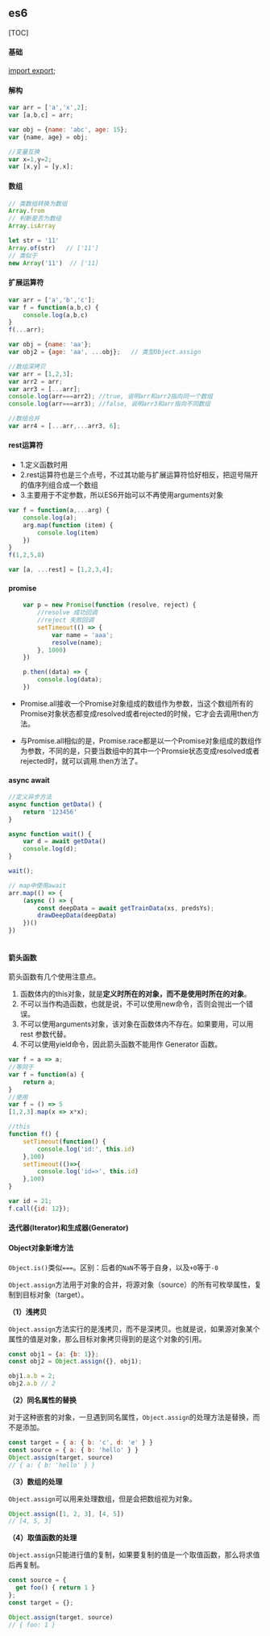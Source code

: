 ## es6 

[TOC]

#### 基础

[import export](http://es6.ruanyifeng.com/#docs/module);

#### 解构
```js
var arr = ['a','x',2];
var [a,b,c] = arr;

var obj = {name: 'abc', age: 15};
var {name, age} = obj;

//变量互换
var x=1,y=2;
var [x,y] = [y,x];

```

#### 数组

```js
// 类数组转换为数组
Array.from
// 判断是否为数组
Array.isArray

let str = '11'
Array.of(str)   // ['11']
// 类似于
new Array('11')  // ['11]
```



#### 扩展运算符

```js
var arr = ['a','b','c'];
var f = function(a,b,c) {
    console.log(a,b,c)
}
f(...arr);

var obj = {name: 'aa'};
var obj2 = {age: 'aa', ...obj};   // 类型Object.assign

//数组深拷贝
var arr = [1,2,3];
var arr2 = arr;
var arr3 = [...arr];
console.log(arr===arr2); //true, 说明arr和arr2指向同一个数组
console.log(arr===arr3); //false, 说明arr3和arr指向不同数组

//数组合并
var arr4 = [...arr,...arr3, 6];
```

#### rest运算符
* 1.定义函数时用
* 2.rest运算符也是三个点号，不过其功能与扩展运算符恰好相反，把逗号隔开的值序列组合成一个数组
* 3.主要用于不定参数，所以ES6开始可以不再使用arguments对象

```js
var f = function(a,...arg) {
    console.log(a);
    arg.map(function (item) { 
        console.log(item)    
    })  
}
f(1,2,5,8)

var [a, ...rest] = [1,2,3,4];
```


#### promise
```js
    var p = new Promise(function (resolve, reject) {
        //resolve 成功回调
        //reject 失败回调
        setTimeout(() => {
            var name = 'aaa';
            resolve(name);
        }, 1000)
    })

    p.then((data) => {
        console.log(data);
    })
```
- Promise.all接收一个Promise对象组成的数组作为参数，当这个数组所有的Promise对象状态都变成resolved或者rejected的时候，它才会去调用then方法。

- 与Promise.all相似的是，Promise.race都是以一个Promise对象组成的数组作为参数，不同的是，只要当数组中的其中一个Promsie状态变成resolved或者rejected时，就可以调用.then方法了。

#### async await

```js
//定义异步方法
async function getData() {
    return '123456'
}

async function wait() {
    var d = await getData()
    console.log(d);
}

wait();

// map中使用await
arr.map(() => {
    (async () => {
        const deepData = await getTrainData(xs, predsYs);
        drawDeepData(deepData)
    })()
})
    
```

#### 箭头函数
箭头函数有几个使用注意点。
1. 函数体内的this对象，就是**定义时所在的对象，而不是使用时所在的对象**。
2. 不可以当作构造函数，也就是说，不可以使用new命令，否则会抛出一个错误。
3. 不可以使用arguments对象，该对象在函数体内不存在。如果要用，可以用 rest 参数代替。
4. 不可以使用yield命令，因此箭头函数不能用作 Generator 函数。

```js
var f = a => a;
//等同于
var f = function(a) {
    return a;
}
//使用
var f = () => 5
[1,2,3].map(x => x*x);

//this
function f() {
    setTimeout(function() {
        console.log('id:', this.id)  
    },100)
    setTimeout(()=>{
        console.log('id=>', this.id)
    },100)
}

var id = 21;
f.call({id: 12});
```

#### 迭代器(Iterator)和生成器(Generator)

#### Object对象新增方法

`Object.is()`类似`===`。区别：后者的`NaN`不等于自身，以及`+0`等于`-0`

`Object.assign`方法用于对象的合并，将源对象（source）的所有可枚举属性，复制到目标对象（target）。

**（1）浅拷贝**

`Object.assign`方法实行的是浅拷贝，而不是深拷贝。也就是说，如果源对象某个属性的值是对象，那么目标对象拷贝得到的是这个对象的引用。

```javascript
const obj1 = {a: {b: 1}};
const obj2 = Object.assign({}, obj1);

obj1.a.b = 2;
obj2.a.b // 2
```

**（2）同名属性的替换**

对于这种嵌套的对象，一旦遇到同名属性，`Object.assign`的处理方法是替换，而不是添加。

```javascript
const target = { a: { b: 'c', d: 'e' } }
const source = { a: { b: 'hello' } }
Object.assign(target, source)
// { a: { b: 'hello' } }
```

**（3）数组的处理**

`Object.assign`可以用来处理数组，但是会把数组视为对象。

```javascript
Object.assign([1, 2, 3], [4, 5])
// [4, 5, 3]
```

**（4）取值函数的处理**

`Object.assign`只能进行值的复制，如果要复制的值是一个取值函数，那么将求值后再复制。

```javascript
const source = {
  get foo() { return 1 }
};
const target = {};

Object.assign(target, source)
// { foo: 1 }
```